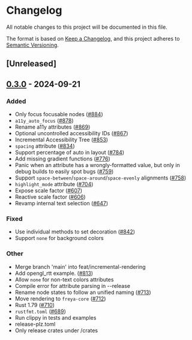 # Changelog

All notable changes to this project will be documented in this file.

The format is based on [Keep a Changelog](https://keepachangelog.com/en/1.0.0/),
and this project adheres to [Semantic Versioning](https://semver.org/spec/v2.0.0.html).

## [Unreleased]

## [0.3.0](https://github.com/marc2332/freya/compare/freya-node-state-v0.2.1...freya-node-state-v0.3.0) - 2024-09-21

### Added

- Only focus focusable nodes ([#884](https://github.com/marc2332/freya/pull/884))
- `a11y_auto_focus` ([#878](https://github.com/marc2332/freya/pull/878))
- Rename a11y attributes ([#869](https://github.com/marc2332/freya/pull/869))
- Optional uncontrolled accessibility IDs ([#867](https://github.com/marc2332/freya/pull/867))
- Incremental Accessibility Tree ([#853](https://github.com/marc2332/freya/pull/853))
- `spacing` attribute ([#834](https://github.com/marc2332/freya/pull/834))
- Support percentage of auto in layout ([#784](https://github.com/marc2332/freya/pull/784))
- Add missing gradient functions ([#776](https://github.com/marc2332/freya/pull/776))
- Panic when an attribute has a wrongly-formatted value, but only in debug builds to easily spot bugs ([#759](https://github.com/marc2332/freya/pull/759))
- Support `space-between`/`space-around`/`space-evenly` alignments ([#758](https://github.com/marc2332/freya/pull/758))
- `highlight_mode` attribute ([#704](https://github.com/marc2332/freya/pull/704))
- Expose scale factor ([#607](https://github.com/marc2332/freya/pull/607))
- Reactive scale factor ([#606](https://github.com/marc2332/freya/pull/606))
- Revamp internal text selection ([#647](https://github.com/marc2332/freya/pull/647))

### Fixed

- Use individual methods to set decoration ([#842](https://github.com/marc2332/freya/pull/842))
- Support `none` for background colors

### Other

- Merge branch 'main' into feat/incremental-rendering
- Add opengl_rtt example. ([#813](https://github.com/marc2332/freya/pull/813))
- Allow `none` for non-text colors attributes
- Compile error for attribute parsing in --release
- Rename node states to follow an unified naming ([#713](https://github.com/marc2332/freya/pull/713))
- Move rendering to `freya-core` ([#712](https://github.com/marc2332/freya/pull/712))
- Rust 1.79 ([#710](https://github.com/marc2332/freya/pull/710))
- `rustfmt.toml` ([#689](https://github.com/marc2332/freya/pull/689))
- Run clippy in tests and examples
- release-plz.toml
- Only release crates under /crates
